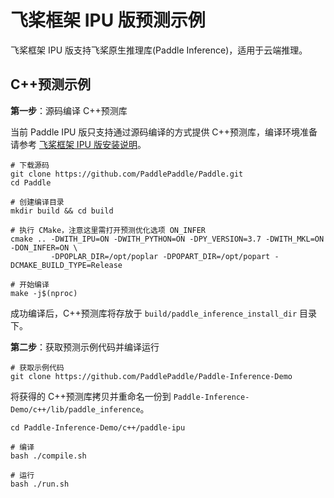 # 飞桨框架 IPU 版预测示例

飞桨框架 IPU 版支持飞桨原生推理库(Paddle Inference)，适用于云端推理。

## C++预测示例

**第一步**：源码编译 C++预测库

当前 Paddle IPU 版只支持通过源码编译的方式提供 C++预测库，编译环境准备请参考 [飞桨框架 IPU 版安装说明](./paddle_install_cn.html)。

```
# 下载源码
git clone https://github.com/PaddlePaddle/Paddle.git
cd Paddle

# 创建编译目录
mkdir build && cd build

# 执行 CMake，注意这里需打开预测优化选项 ON_INFER
cmake .. -DWITH_IPU=ON -DWITH_PYTHON=ON -DPY_VERSION=3.7 -DWITH_MKL=ON -DON_INFER=ON \
         -DPOPLAR_DIR=/opt/poplar -DPOPART_DIR=/opt/popart -DCMAKE_BUILD_TYPE=Release

# 开始编译
make -j$(nproc)
```

成功编译后，C++预测库将存放于 `build/paddle_inference_install_dir` 目录下。

**第二步**：获取预测示例代码并编译运行

```
# 获取示例代码
git clone https://github.com/PaddlePaddle/Paddle-Inference-Demo
```

将获得的 C++预测库拷贝并重命名一份到 `Paddle-Inference-Demo/c++/lib/paddle_inference`。

```
cd Paddle-Inference-Demo/c++/paddle-ipu

# 编译
bash ./compile.sh

# 运行
bash ./run.sh
```
